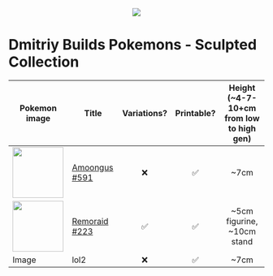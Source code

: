 <p align="center">
  <img src="https://user-images.githubusercontent.com/78694043/177025362-08ba86a3-2222-41be-815b-c75ce574df84.jpg" />
</p>

# Dmitriy Builds Pokemons - Sculpted Collection


| Pokemon image    | Title | Variations? | Printable?  | Height (~4-7-10+cm from low to high gen)|
| ---------------- | ----- | :-----------------------:| :-----------------------:| :---:| 
| <img src="https://user-images.githubusercontent.com/78694043/177025561-6cadba69-7fbe-4f70-ae3d-baad15156b3d.jpg" height="100" /> | [Amoongus #591](https://github.com/dimitryzub/dmitriy-builds-pokemons-sculpted-collection/blob/132aafe3bf239028938dc7ba10f2908617a2af69/Pokemons/Foongus-Amoongus/Amoongus/amoongus.md)   | ❌            | ✅            | ~7cm |
| <img src="https://user-images.githubusercontent.com/78694043/177384979-d1a0d38f-201e-4340-be0f-9745491b850d.jpg" height="100" /> | [Remoraid #223](https://github.com/dimitryzub/dmitriy-builds-pokemons-3d-sculpted-collection/blob/bb3d9ffc3c6a8a09fdf3bdb8f861958dee1c63f6/Pokemons/Remoraid/remoraid.md)  | ✅                  | ✅            | ~5cm figurine, ~10cm stand | 
| Image  | lol2  | ❌                  | ✅            | ~7cm |



